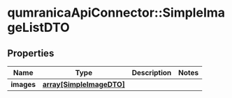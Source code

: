 # qumranicaApiConnector::SimpleImageListDTO

## Properties
Name | Type | Description | Notes
------------ | ------------- | ------------- | -------------
**images** | [**array[SimpleImageDTO]**](SimpleImageDTO.md) |  | 


